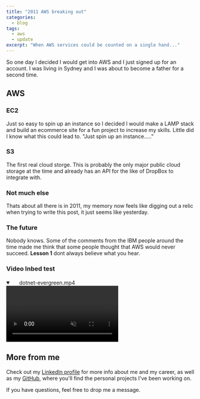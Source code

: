 ```yaml
---
title: "2011 AWS breaking out"
categories:
  - blog
tags:
  - aws
  - update
excerpt: "When AWS services could be counted on a single hand..."
---
```


So one day I decided I would get into AWS and I just signed up for an account. I was living in Sydney and I was about to become a father for a second time.

## AWS

### EC2

Just so easy to spin up an instance so I decided I would make a LAMP stack and build an ecommerce site for a fun project to increase my skills. Little did I know what this could lead to. "Just spin up an instance....."

### S3

The first real cloud storge. This is probably the only major public cloud storage at the time and already has an API for the like of DropBox to integrate with.

### Not much else

Thats about all there is in 2011, my memory now feels like digging out a relic when trying to write this post, it just seems like yesterday.

### The future

Nobody knows. Some of the comments from the IBM people around the time made me think that some people thought that AWS would never succeed. **Lesson 1** dont always believe what you hear.

### Video Inbed test

<details open="" class="details-reset border rounded-2">
  <summary class="px-3 py-2 border-bottom">
    <svg aria-hidden="true" viewBox="0 0 16 16" version="1.1" data-view-component="true" height="16" width="16" class="octicon octicon-device-camera-video">
    <path fill-rule="evenodd" d="..."></path>
</svg>
    <span aria-label="Video description dotnet-evergreen.mp4" class="m-1">dotnet-evergreen.mp4</span>
    <span class="dropdown-caret"></span>
  </summary>

  <video src="https://user-images.githubusercontent.com/169707/126715420-991ad821-9ac8-4b66-b79e-e0966e0f3a89.mp4" data-canonical-src="https://user-images.githubusercontent.com/169707/126715420-991ad821-9ac8-4b66-b79e-e0966e0f3a89.mp4" controls="controls" muted="muted" class="d-block rounded-bottom-2 width-fit" style="max-height:640px;">

  </video>
</details>

## More from me

Check out my [LinkedIn profile][linkedin-profile] for more info about me and my career, as well as my [GitHub][github-profile], where you'll find the personal projects I've been working on.

If you have questions, feel free to drop me a message.

[linkedin-profile]: https://www.linkedin.com/in/robo-ops/
[github-profile]:   https://github.com/robert-bogan
